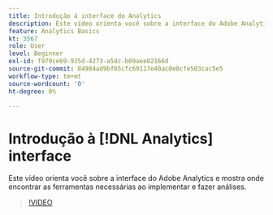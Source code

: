 ```yaml
---
title: Introdução à interface do Analytics
description: Este vídeo orienta você sobre a interface do Adobe Analytics e mostra onde encontrar as ferramentas necessárias ao implementar e fazer análises.
feature: Analytics Basics
kt: 3567
role: User
level: Beginner
exl-id: f979ce69-935d-4273-a5dc-b09aee82166d
source-git-commit: 84984ad9bf65cfc69117e40ac0e0cfe503cac5e5
workflow-type: tm+mt
source-wordcount: '0'
ht-degree: 0%

---
```


# Introdução à [!DNL Analytics] interface

Este vídeo orienta você sobre a interface do Adobe Analytics e mostra onde encontrar as ferramentas necessárias ao implementar e fazer análises.

>[!VIDEO](https://video.tv.adobe.com/v/28748/?quality=12&learn=on)
